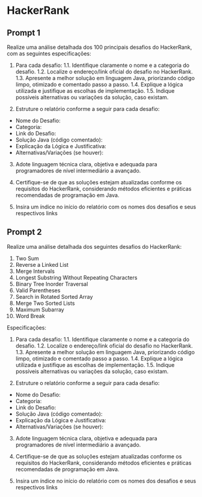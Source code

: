 # HackerRank

## Prompt 1

Realize uma análise detalhada dos 100 principais desafios do HackerRank, com as seguintes especificações:

1. Para cada desafio:
1.1. Identifique claramente o nome e a categoria do desafio.
1.2. Localize o endereço/link oficial do desafio no HackerRank.
1.3. Apresente a melhor solução em linguagem Java, priorizando código limpo, otimizado e comentado passo a passo.
1.4. Explique a lógica utilizada e justifique as escolhas de implementação.
1.5. Indique possíveis alternativas ou variações da solução, caso existam.

2. Estruture o relatório conforme a seguir para cada desafio:
- Nome do Desafio:
- Categoria:
- Link do Desafio:
- Solução Java (código comentado):
- Explicação da Lógica e Justificativa:
- Alternativas/Variações (se houver):

3. Adote linguagem técnica clara, objetiva e adequada para programadores de nível intermediário a avançado.

4. Certifique-se de que as soluções estejam atualizadas conforme os requisitos do HackerRank, considerando métodos eficientes e práticas recomendadas de programação em Java.

5. Insira um índice no início do relatório com os nomes dos desafios e seus respectivos links

## Prompt 2

Realize uma análise detalhada dos seguintes desafios do HackerRank:
1. Two Sum
2. Reverse a Linked List
3. Merge Intervals
4. Longest Substring Without Repeating Characters
5. Binary Tree Inorder Traversal
6. Valid Parentheses
7. Search in Rotated Sorted Array
8. Merge Two Sorted Lists
9. Maximum Subarray
10. Word Break

Especificações:

1. Para cada desafio:
1.1. Identifique claramente o nome e a categoria do desafio.
1.2. Localize o endereço/link oficial do desafio no HackerRank.
1.3. Apresente a melhor solução em linguagem Java, priorizando código limpo, otimizado e comentado passo a passo.
1.4. Explique a lógica utilizada e justifique as escolhas de implementação.
1.5. Indique possíveis alternativas ou variações da solução, caso existam.

2. Estruture o relatório conforme a seguir para cada desafio:
- Nome do Desafio:
- Categoria:
- Link do Desafio:
- Solução Java (código comentado):
- Explicação da Lógica e Justificativa:
- Alternativas/Variações (se houver):

3. Adote linguagem técnica clara, objetiva e adequada para programadores de nível intermediário a avançado.

4. Certifique-se de que as soluções estejam atualizadas conforme os requisitos do HackerRank, considerando métodos eficientes e práticas recomendadas de programação em Java.

5. Insira um índice no início do relatório com os nomes dos desafios e seus respectivos links
